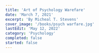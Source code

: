 ```yaml
---
title: 'Art of Psychology Warefare'
date: 'March 7, 2021'
excerpt: 'By Micheal T. Stevens'
cover_image: '/books/psych warfare.jpg'
lastEdit: 'May 12, 2022'
category: 'Psychology'
completed: false
started: false
---
```


